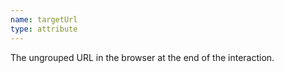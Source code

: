 ```yaml
---
name: targetUrl
type: attribute
---
```


The ungrouped URL in the browser at the end of the interaction.